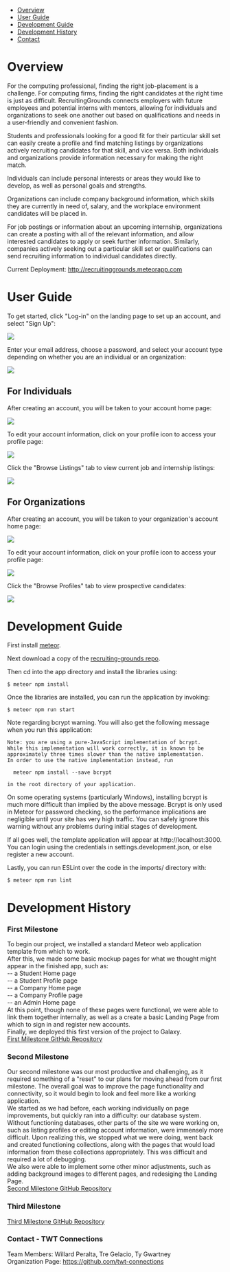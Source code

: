 <ul>
  <li><a href="#overview">Overview</a></li>
  <li><a href="#userGuide">User Guide</a></li>
  <li><a href="devGuide">Development Guide</a></li>
  <li><a href="devHistory">Development History</a></li>
  <li><a href="contact">Contact</a></li>
</ul>

<h1 id="overview">Overview</h1>
For the computing professional, finding the right job-placement is a challenge. For computing firms, finding the right candidates at the right time is just as difficult. RecruitingGrounds connects employers with future employees and potential interns with mentors, allowing for individuals and organizations to seek one another out based on qualifications and needs in a user-friendly and convenient fashion.

Students and professionals looking for a good fit for their particular skill set can easily create a profile and find matching listings by organizations actively recruiting candidates for that skill, and vice versa. Both individuals and organizations provide information necessary for making the right match. 

Individuals can include personal interests or areas they would like to develop, as well as personal goals and strengths.

Organizations can include company background information, which skills they are currently in need of, salary, and the workplace environment candidates will be placed in.

For job postings or information about an upcoming internship, organizations can create a posting with all of the relevant information, and allow interested candidates to apply or seek further information. Similarly, companies actively seeking out a particular skill set or qualifications can send recruiting information to individual candidates directly.

Current Deployment: <a href="http://recruitinggrounds.meteorapp.com">http://recruitinggrounds.meteorapp.com</a>

<h1 id="userGuide">User Guide</h1>
To get started, click "Log-in" on the landing page to set up an account, and select "Sign Up":

<a href="http://recruitinggrounds.meteorapp.com"><img src="/images/LandingPage2.jpeg"/></a> 

Enter your email address, choose a password, and select your account type depending on whether you are an individual or an organization:

<a href="link"><img src="/images/SignInPage.jpeg"/></a>

<h2>For Individuals</h2>
After creating an account, you will be taken to your account home page:

<a href="link"><img src="/images/StudentHomePage.jpeg"/></a>

To edit your account information, click on your profile icon to access your profile page:

<a href="link"><img src="/images/StudentProfilePage.jpeg"/></a>

Click the "Browse Listings" tab to view current job and internship listings:

<a href="link"><img src="/images/BrowseListings.jpeg"/></a>

<h2>For Organizations</h2>
After creating an account, you will be taken to your organization's account home page:

<a href="link"><img src="/images/CompanyHomePage.jpeg"/></a>

To edit your account information, click on your profile icon to access your profile page:

<a href="link"><img src="/images/CompanyProfilePage.jpeg"/></a>

Click the "Browse Profiles" tab to view prospective candidates:

<a href="link"><img src="/images/BrowseProfiles.jpeg"/></a>

<h1 id="devGuide">Development Guide</h1>

First install <a href="https://www.meteor.com/install">meteor</a>.

Next download a copy of the <a href="https://github.com/twt-connections/recruiting-grounds">recruiting-grounds repo</a>.

Then cd into the app directory and install the libraries using:

`$ meteor npm install`

Once the libraries are installed, you can run the application by invoking:

`$ meteor npm run start`

Note regarding bcrypt warning. You will also get the following message when you run this application:

```
Note: you are using a pure-JavaScript implementation of bcrypt.
While this implementation will work correctly, it is known to be
approximately three times slower than the native implementation.
In order to use the native implementation instead, run

  meteor npm install --save bcrypt

in the root directory of your application.
```

On some operating systems (particularly Windows), installing bcrypt is much more difficult than implied by the above message. Bcrypt is only used in Meteor for password checking, so the performance implications are negligible until your site has very high traffic. You can safely ignore this warning without any problems during initial stages of development.

If all goes well, the template application will appear at http://localhost:3000. You can login using the credentials in settings.development.json, or else register a new account.

Lastly, you can run ESLint over the code in the imports/ directory with:

`$ meteor npm run lint`

<h1 id="devHistory">Development History</h1>

<h3>First Milestone</h3>
To begin our project, we installed a standard Meteor web application template from which to work.
<br />
After this, we made some basic mockup pages for what we thought might appear in the finished app, such as:
<br />
-- a Student Home page
<br />
-- a Student Profile page
<br />
-- a Company Home page
<br />
-- a Company Profile page
<br />
-- an Admin Home page
<br />
At this point, though none of these pages were functional, we were able to link them together internally, as well as a create a basic Landing Page from which to sign in and register new accounts.
<br />
Finally, we deployed this first version of the project to Galaxy.
<br />
<a href="https://github.com/twt-connections/recruiting-grounds/projects/1">First Milestone GitHub Repository</a> 

<h3>Second Milestone</h3>
Our second milestone was our most productive and challenging, as it required something of a "reset" to our plans for moving ahead from our first milestone. The overall goal was to improve the page functionality and connectivity, so it would begin to look and feel more like a working application.
<br />
We started as we had before, each working individually on page improvements, but quickly ran into a difficulty: our database system. Without functioning databases, other parts of the site we were working on, such as listing profiles or editing account information, were immensely more difficult. Upon realizing this, we stopped what we were doing, went back and created functioning collections, along with the pages that would load information from these collections appropriately. This was difficult and required a lot of debugging.
<br />
We also were able to implement some other minor adjustments, such as adding background images to different pages, and redesiging the Landing Page.
<br />
<a href="https://github.com/twt-connections/recruiting-grounds/projects/2">Second Milestone GitHub Repository<a/>

<h3>Third Milestone</h3>
<a href="https://github.com/twt-connections/recruiting-grounds/projects/3">Third Milestone GitHub Repository<a/>

<h3 id="contact">Contact - TWT Connections</h3>
Team Members: Willard Peralta, Tre Gelacio, Ty Gwartney
<br/>
Organization Page: <a href="https://github.com/twt-connections">https://github.com/twt-connections</a>
<br/>
